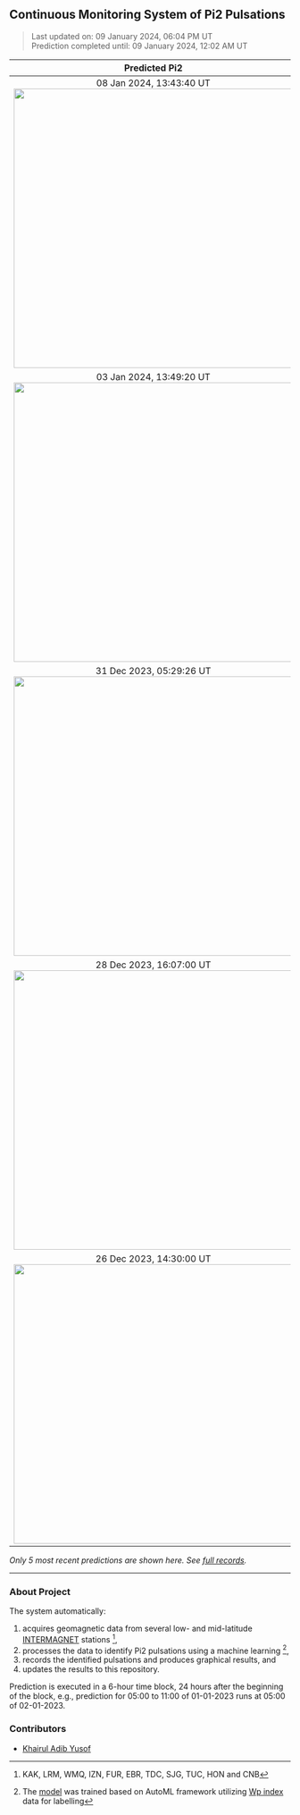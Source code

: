 ## Continuous Monitoring System of Pi2 Pulsations
  
> Last updated on: 09 January 2024, 06:04 PM UT  
> Prediction completed until: 09 January 2024, 12:02 AM UT  
  

| Predicted Pi2 | AE index |
| :---: | :---: |
| 08 Jan 2024, 13:43:40 UT <img src="predicted-pi2/2024-01-08%2013-43-40%20UT%20CNB.png" width="500"/> |  08 Jan 2024 <img src="wdc-ae/2024-01-08%2013-43-40%20UT%20CNB%2020240108.png" width="500"/> |
| 03 Jan 2024, 13:49:20 UT <img src="predicted-pi2/2024-01-03%2013-49-20%20UT%20CNB.png" width="500"/> |  03 Jan 2024 <img src="wdc-ae/2024-01-03%2013-49-20%20UT%20CNB%2020240103.png" width="500"/> |
| 31 Dec 2023, 05:29:26 UT <img src="predicted-pi2/2023-12-31%2005-29-26%20UT%20TUC.png" width="500"/> |  31 Dec 2023 <img src="wdc-ae/2023-12-31%2005-29-26%20UT%20TUC%2020231231.png" width="500"/> |
| 28 Dec 2023, 16:07:00 UT <img src="predicted-pi2/2023-12-28%2016-07-00%20UT%20LRM.png" width="500"/> |  28 Dec 2023 <img src="wdc-ae/2023-12-28%2016-07-00%20UT%20LRM%2020231228.png" width="500"/> |
| 26 Dec 2023, 14:30:00 UT <img src="predicted-pi2/2023-12-26%2014-30-00%20UT%20LRM.png" width="500"/> |  26 Dec 2023 <img src="wdc-ae/2023-12-26%2014-30-00%20UT%20LRM%2020231226.png" width="500"/> |
  
*Only 5 most recent predictions are shown here. See [full records](FullRecords.md).*  
  
---
  
### About Project
  
The system automatically:  
1. acquires geomagnetic data from several low- and mid-latitude [INTERMAGNET](https://www.intermagnet.org/data-donnee/download-eng.php) stations [^1],  
2. processes the data to identify Pi2 pulsations using a machine learning  [^2],  
3. records the identified pulsations and produces graphical results, and 
4. updates the results to this repository.  
  
Prediction is executed in a 6-hour time block, 24 hours after the beginning of the block, e.g., prediction for 05:00 to 11:00 of 01-01-2023 runs at 05:00 of 02-01-2023.
  
### Contributors
  
- [Khairul Adib Yusof](https://github.com/khairuladib94)  
  
[^1]: KAK, LRM, WMQ, IZN, FUR, EBR, TDC, SJG, TUC, HON and CNB   
[^2]: The [model](Model.mat) was trained based on AutoML framework utilizing [Wp index](https://www.isee.nagoya-u.ac.jp/~nose.masahito/s-cubed/data/) data for labelling   
